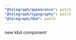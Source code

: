 ```yaml
---
"@telegraph/appearance": patch
"@telegraph/typography": patch
"@telegraph/kbd": patch
---
```


new kbd component

